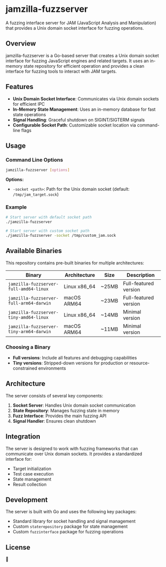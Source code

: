 # jamzilla-fuzzserver

A fuzzing interface server for JAM (JavaScript Analysis and Manipulation) that provides a Unix domain socket interface for fuzzing operations.

## Overview

jamzilla-fuzzserver is a Go-based server that creates a Unix domain socket interface for fuzzing JavaScript engines and related targets. It uses an in-memory state repository for efficient operation and provides a clean interface for fuzzing tools to interact with JAM targets.

## Features

- **Unix Domain Socket Interface**: Communicates via Unix domain sockets for efficient IPC
- **In-Memory State Management**: Uses an in-memory database for fast state operations
- **Signal Handling**: Graceful shutdown on SIGINT/SIGTERM signals
- **Configurable Socket Path**: Customizable socket location via command-line flags

## Usage

### Command Line Options

```bash
jamzilla-fuzzserver [options]
```

**Options:**
- `-socket <path>`: Path for the Unix domain socket (default: `/tmp/jam_target.sock`)

### Example

```bash
# Start server with default socket path
./jamzilla-fuzzserver

# Start server with custom socket path
./jamzilla-fuzzserver -socket /tmp/custom_jam.sock
```

## Available Binaries

This repository contains pre-built binaries for multiple architectures:

| Binary | Architecture | Size | Description |
|--------|-------------|------|-------------|
| `jamzilla-fuzzserver-full-amd64-linux` | Linux x86_64 | ~25MB | Full-featured version |
| `jamzilla-fuzzserver-full-arm64-darwin` | macOS ARM64 | ~23MB | Full-featured version |
| `jamzilla-fuzzserver-tiny-amd64-linux` | Linux x86_64 | ~14MB | Minimal version |
| `jamzilla-fuzzserver-tiny-arm64-darwin` | macOS ARM64 | ~11MB | Minimal version |

### Choosing a Binary

- **Full versions**: Include all features and debugging capabilities
- **Tiny versions**: Stripped-down versions for production or resource-constrained environments

## Architecture

The server consists of several key components:

1. **Socket Server**: Handles Unix domain socket communication
2. **State Repository**: Manages fuzzing state in memory
3. **Fuzz Interface**: Provides the main fuzzing API
4. **Signal Handler**: Ensures clean shutdown

## Integration

The server is designed to work with fuzzing frameworks that can communicate over Unix domain sockets. It provides a standardized interface for:

- Target initialization
- Test case execution
- State management
- Result collection

## Development

The server is built with Go and uses the following key packages:
- Standard library for socket handling and signal management
- Custom `staterepository` package for state management
- Custom `fuzzinterface` package for fuzzing operations

## License

🦖
